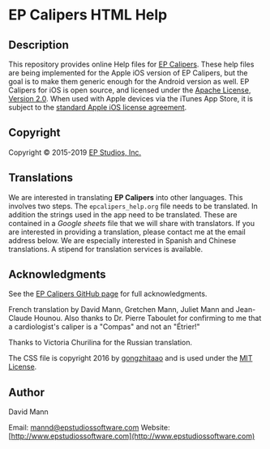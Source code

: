 EP Calipers HTML Help
=====================

## Description
This repository provides online Help files for [EP Calipers](https://github.com/mannd/epcalipers).   These help files are being implemented for the Apple iOS version of EP Calipers, but the goal is to make them generic enough for the Android version as well.  EP Calipers for iOS is open source, and licensed under the [Apache License, Version 2.0](http://www.apache.org/licenses/LICENSE-2.0.html).  When used with Apple devices via the iTunes App Store, it is subject to the [standard Apple iOS license agreement](http://images.apple.com/legal/sla/docs/AppleStoreApp.pdf).

## Copyright
Copyright © 2015-2019 [EP Studios, Inc.](http://www.epstudiossoftware.com)

## Translations
We are interested in translating **EP Calipers** into other languages.  This involves two steps.  The `epcalipers_help.org` file needs to be translated.  In addition the strings used in the app need to be translated.  These are contained in a *Google sheets* file that we will share with translators.  If you are interested in providing a translation, please contact me at the email address below.  We are especially interested in Spanish and Chinese translations.  A stipend for translation services is available.

## Acknowledgments
See the [EP Calipers GitHub page](https://github.com/mannd/epcalipers) for full acknowledgments.

French translation by David Mann, Gretchen Mann, Juliet Mann and Jean-Claude Hounou.  Also thanks to Dr. Pierre Taboulet for confirming to me that a cardiologist's caliper is a "Compas" and not an "Étrier!"

Thanks to Victoria Churilina for the Russian translation.

The CSS file is copyright 2016 by [gongzhitaao](https://github.com/gongzhitaao/orgcss) and is used under the [MIT License](https://github.com/gongzhitaao/orgcss/blob/master/LICENSE.md).

## Author
David Mann

Email: [mannd@epstudiossoftware.com](mailto:mannd@epstudiossoftware.com)
Website: [http://www.epstudiossoftware.com](http://www.epstudiossoftware.com)
